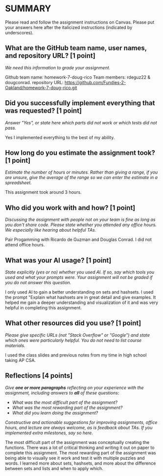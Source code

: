 # SUMMARY

Please read and follow the assignment instructions on Canvas. Please put your answers
here after the italicized instructions (indicated by underscores).

## What are the GitHub team name, user names, and repository URL? [1 point]

_We need this information to grade your assignment._

Github team name: homework-7-doug-rico
Team members: rdeguz22 & dougconrad.
repository URL: https://github.com/Fundies-2-Oakland/homework-7-doug-rico.git

## Did you successfully implement everything that was requested? [1 point]

_Answer "Yes", or state here which parts did not work or which tests did not
pass._

Yes I implemented everything to the best of my ability.

## How long do you estimate the assignment took? [1 point]

_Estimate the number of hours or minutes. Rather than giving a range, if you are unsure,
give the average of the range so we can enter the estimate in a spreadsheet._

This assignment took around 3 hours.

## Who did you work with and how? [1 point]

_Discussing the assignment with people not on your team is fine as long as you
don't share code. Please state whether you attended any office hours. We especially
like hearing about helpful TAs._

Pair Progamming with Ricardo de Guzman and Douglas Conrad. I did not attend office hours.

## What was your AI usage? [1 point]

_State explicitly (yes or no) whether you used AI. If so, say which tools you
used and what your prompts were. Your assignment will not be graded if you do
not answer this question._

I only used AI to gain a better understanding on sets and hashsets. I used the prompt "Explain what hashsets are in
great detail and give examples. It helped me gain a deeper understanding and visualization of it
and was very helpful in completing this assignment.

## What other resources did you use? [1 point]

_Please give specific URLs (not "Stack Overflow" or "Google") and state which
ones were particularly helpful. You do not need to list course materials._

I used the class slides and previous notes from my time in high school taking AP CSA.

## Reflections [4 points]

_Give **one or more paragraphs** reflecting on your experience with the
assignment, including answers to **all** of these questions:_

* _What was the most difficult part of the assignment?_
* _What was the most rewarding part of the assignment?_
* _What did you learn doing the assignment?_

_Constructive and actionable suggestions for improving assignments, office hours,
and lecture are always welcome, as is feedback about TAs. If you implemented
extra milestones, say so here._

The most difficult part of the assignment was conceptually creating the functions. There was a lot of critical
thinking and writing it out on paper to complete this assignment. The most rewarding part of the assignment was
being able to visually see it work and test it with multiple puzzles and words. I learned more about sets, hashsets,
and more about the difference between sets and lists and when to apply which.
